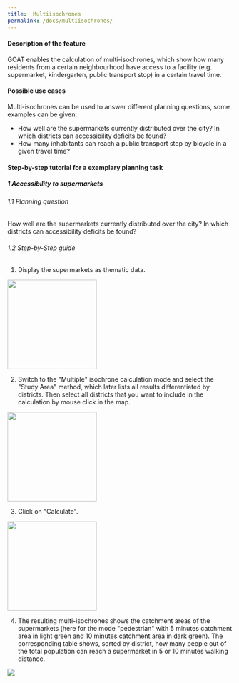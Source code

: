 ```yaml
---
title:  Multiisochrones
permalink: /docs/multiisochrones/
---
```


#### Description of the feature
GOAT enables the calculation of multi-isochrones, which show how many residents from a certain neighbourhood have access to a facility (e.g. supermarket, kindergarten, public transport stop) in a certain travel time.

#### Possible use cases
Multi-isochrones can be used to answer different planning questions, some examples can be given:
- How well are the supermarkets currently distributed over the city? In which districts can accessibility deficits be found?
- How many inhabitants can reach a public transport stop by bicycle in a given travel time?


#### Step-by-step tutorial for a exemplary planning task
##### 1 Accessibility to supermarkets
###### 1.1 Planning question
How well are the supermarkets currently distributed over the city? In which districts can accessibility deficits be found?


###### 1.2 Step-by-Step guide
1. Display the supermarkets as thematic data.  
<img class="img-responsive" src="../../img/Docs/training materials/Multiisochrones/amenity_supermarket.png" style="height:200px;">

2. Switch to the "Multiple" isochrone calculation mode and select the "Study Area" method, which later lists all results differentiated by districts. Then select all districts that you want to include in the calculation by mouse click in the map.  
<img class="img-responsive" src="../../img/Docs/training materials/Multiisochrones/multi.png" style="height:200px;">

3. Click on "Calculate".  
<img class="img-responsive" src="../../img/Docs/training materials/Multiisochrones/calculate.png" style="height:200px;">

4. The resulting multi-isochrones shows the catchment areas of the supermarkets (here for the mode "pedestrian" with 5 minutes catchment area in light green and 10 minutes catchment area in dark green). The corresponding table shows, sorted by district, how many people out of the total population can reach a supermarket in 5 or 10 minutes walking distance.  
<img class="img-responsive" src="../../img/Docs/training materials/Multiisochrones/result_multiisochrone.png" >










 